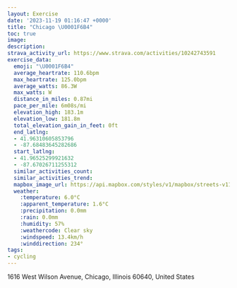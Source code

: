 ```yaml
---
layout: Exercise
date: '2023-11-19 01:16:47 +0000'
title: "Chicago \U0001F6B4"
toc: true
image:
description:
strava_activity_url: https://www.strava.com/activities/10242743591
exercise_data:
  emoji: "\U0001F6B4"
  average_heartrate: 110.6bpm
  max_heartrate: 125.0bpm
  average_watts: 86.3W
  max_watts: W
  distance_in_miles: 0.87mi
  pace_per_mile: 6m08s/mi
  elevation_high: 183.1m
  elevation_low: 181.8m
  total_elevation_gain_in_feet: 0ft
  end_latlng:
  - 41.96310605853796
  - -87.68483645282686
  start_latlng:
  - 41.96525299921632
  - -87.67026711255312
  similar_activities_count:
  similar_activities_trend:
  mapbox_image_url: https://api.mapbox.com/styles/v1/mapbox/streets-v11/static/path-5+787af2-1.0(wic_GhjbvODfJAtBHnIF%60LF~ELp%40HBl%40%40rFG%5EBHFBFB%5C%40f%40H%7CX),pin-s-s+e5b22e(-87.67157,41.96524),pin-s-f+89ae00(-87.68369000000001,41.96320999999999)/auto/800x800?access_token=pk.eyJ1Ijoiam9zaGJlY2ttYW4iLCJhIjoiY205eWR2aDd1MWZ6djJrbXc4a3M0bWZleiJ9.XiG9OWkNcZk2QzjJbxLB4A
  weather:
    :temperature: 6.0°C
    :apparent_temperature: 1.6°C
    :precipitation: 0.0mm
    :rain: 0.0mm
    :humidity: 57%
    :weathercode: Clear sky
    :windspeed: 13.4km/h
    :winddirection: 234°
tags:
- cycling
---
```

1616 West Wilson Avenue, Chicago, Illinois 60640, United States
